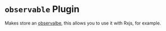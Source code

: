 # `observable` Plugin

Makes store an [observalbe](https://github.com/tc39/proposal-observable), this allows you to use it
with Rxjs, for example.
